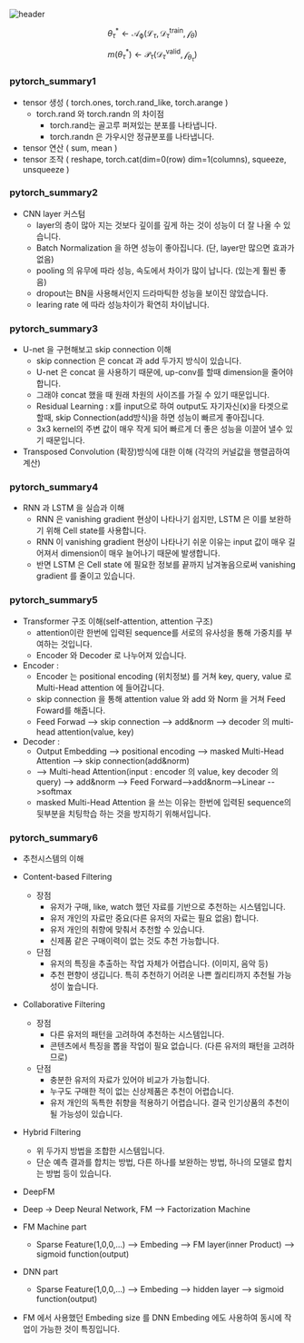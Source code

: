 ![header](https://capsule-render.vercel.app/api?type=waving&color=auto&height=200&text=Welcome!%20&fontSize=60&fontAlignY=40&desc=I'm%20joonho)

$$\theta^*_\tau \leftarrow \mathcal{A_\phi}(\mathcal{L}_\tau,\mathcal{D}_\tau^{\text{train}},\mathcal{f}_\theta)$$

$$m(\theta^*_\tau)\leftarrow \mathcal{P}_\tau(\mathcal{D}_\tau^{\text{valid}},\mathcal{f}_\theta_\tau)$$

### pytorch_summary1
* tensor 생성 ( torch.ones, torch.rand_like, torch.arange )
  * torch.rand 와 torch.randn 의 차이점 
    * torch.rand는 골고루 퍼져있는 분포를 나타냅니다.
    * torch.randn 은 가우시안 정규분포를 나타냅니다.
* tensor 연산 ( sum, mean )
* tensor 조작 ( reshape, torch.cat(dim=0(row) dim=1(columns), squeeze, unsqueeze )

### pytorch_summary2
* CNN layer 커스텀
  * layer의 층이 많아 지는 것보다 깊이를 깊게 하는 것이 성능이 더 잘 나올 수 있습니다.
  * Batch Normalization 을 하면 성능이 좋아집니다. (단, layer만 많으면 효과가 없음)
  * pooling 의 유무에 따라 성능, 속도에서 차이가 많이 납니다. (있는게 훨씬 좋음)
  * dropout는 BN을 사용해서인지 드라마틱한 성능을 보이진 않았습니다.
  * learing rate 에 따라 성능차이가 확연히 차이납니다.

### pytorch_summary3
* U-net 을 구현해보고 skip connection 이해
  * skip connection 은 concat 과 add 두가지 방식이 있습니다.
  * U-net 은 concat 을 사용하기 때문에, up-conv를 할때 dimension을 줄어야 합니다.
  * 그래야 concat 했을 때 원래 차원의 사이즈를 가질 수 있기 때문입니다.
   * Residual Learning : x를 input으로 하여 output도 자기자신(x)을 타겟으로 할때, skip Connection(add방식)을 하면 성능이 빠르게 좋아집니다.
   * 3x3 kernel의 주변 값이 매우 작게 되어 빠르게 더 좋은 성능을 이끌어 낼수 있기 때문입니다.
 * Transposed Convolution (확장)방식에 대한 이해 (각각의 커널값을 행렬곱하여 계산)

### pytorch_summary4
* RNN 과 LSTM 을 실습과 이해
  * RNN 은 vanishing gradient 현상이 나타나기 쉽지만, LSTM 은 이를 보완하기 위해 Cell state를 사용합니다.
  * RNN 이 vanishing gradient 현상이 나타나기 쉬운 이유는 input 값이 매우 길어져서 dimension이 매우 늘어나기 때문에 발생합니다.
  * 반면 LSTM 은 Cell state 에 필요한 정보를 끝까지 남겨놓음으로써 vanishing gradient 를 줄이고 있습니다.
  
### pytorch_summary5
* Transformer 구조 이해(self-attention, attention 구조)
  * attention이란 한번에 입력된 sequence를 서로의 유사성을 통해 가중치를 부여하는 것입니다.
  * Encoder 와 Decoder 로 나누어져 있습니다.
* Encoder :
   * Encoder 는 positional encoding (위치정보) 를 거쳐 key, query, value 로 Multi-Head attention 에 들어갑니다.
   * skip connection 을 통해 attention value 와 add 와 Norm 을 거쳐 Feed Foward를 해줍니다.
   * Feed Forwad --> skip connection --> add&norm --> decoder 의 multi-head attention(value, key)
* Decoder :
   * Output Embedding --> positional encoding --> masked Multi-Head Attention --> skip connection(add&norm)
   * --> Multi-head Attention(input : encoder 의 value, key decoder 의 query) --> add&norm --> Feed Forward-->add&norm-->Linear -->softmax
   * masked Multi-Head Attention 을 쓰는 이유는 한번에 입력된 sequence의 뒷부분을 치팅학습 하는 것을 방지하기 위해서입니다.
   
### pytorch_summary6
* 추천시스템의 이해
* Content-based Filtering
  * 장점
    * 유저가 구매, like, watch 했던 자료를 기반으로 추천하는 시스템입니다.
    * 유저 개인의 자료만 중요(다른 유저의 자료는 필요 없음) 합니다.
    * 유저 개인의 취향에 맞춰서 추천할 수 있습니다.
    * 신제품 같은 구매이력이 없는 것도 추천 가능합니다.
  * 단점
    * 유저의 특징을 추출하는 작업 자체가 어렵습니다. (이미지, 음악 등)
    * 추천 편향이 생깁니다. 특히 추천하기 어려운 나쁜 퀄리티까지 추천될 가능성이 높습니다.
 
* Collaborative Filtering
  * 장점
    * 다른 유저의 패턴을 고려하여 추천하는 시스템입니다.
    * 콘텐츠에서 특징을 뽑을 작업이 필요 없습니다. (다른 유저의 패턴을 고려하므로)
  * 단점
    * 충분한 유저의 자료가 있어야 비교가 가능합니다.
    * 누구도 구매한 적이 없는 신상제품은 추천이 어렵습니다.
    * 유저 개인의 독특한 취향을 적용하기 어렵습니다. 결국 인기상품의 추천이 될 가능성이 있습니다.
  
  
* Hybrid Filtering
  * 위 두가지 방법을 조합한 시스템입니다.
  * 단순 예측 결과를 합치는 방법, 다른 하나를 보완하는 방법, 하나의 모델로 합치는 방법 등이 있습니다.
 
* DeepFM
 * Deep -> Deep Neural Network,    FM --> Factorization Machine
 * FM Machine part
   * Sparse Feature(1,0,0,...) --> Embeding --> FM layer(inner Product) --> sigmoid function(output)
 * DNN part 
   * Sparse Feature(1,0,0,...) --> Embeding --> hidden layer --> sigmoid function(output)
 * FM 에서 사용했던 Embeding size 를 DNN Embeding 에도 사용하여 동시에 작업이 가능한 것이 특징입니다.
 
 
  
